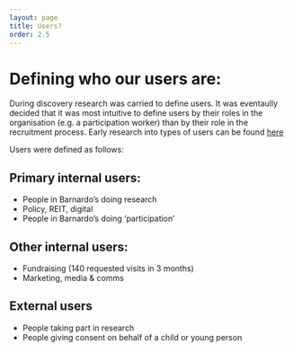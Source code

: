 ```yaml
---
layout: page
title: Users?
order: 2.5
---
```


# Defining who our users are:

During discovery research was carried to define users. It was eventaully decided that it was most intuitive to define users by their roles in the organisation (e.g. a participation worker) than by their role in the recruitment process. Early research into types of users can be found [here](https://trello.com/b/QTNcy2kO/consent-form-builder-research-and-design)

Users were defined as follows:

## Primary internal users:

- People in Barnardo’s doing research
- Policy, REIT, digital
- People in Barnardo’s doing ‘participation’

## Other internal users:

- Fundraising (140 requested visits in 3 months) 
- Marketing, media & comms

## External users
  
- People taking part in research
- People giving consent on behalf of a child or young person
